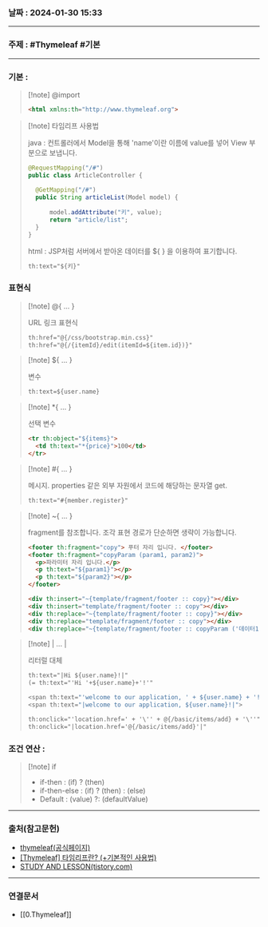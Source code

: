 ### 날짜 : 2024-01-30 15:33

___

### 주제 : #Thymeleaf #기본
___

### 기본 : 

>[!note] @import
>
> ``` html
> <html xmlns:th="http://www.thymeleaf.org">
> ```

>[!note] 타임리프 사용법
> 
> java : 컨트롤러에서 Model을 통해 'name'이란 이름에 value를 넣어 View 부분으로 보냅니다.
> 
> ``` java
> @RequestMapping("/#") 
> public class ArticleController {
>  
> 	@GetMapping("/#") 
> 	public String articleList(Model model) { 
> 	
> 		model.addAttribute("키", value); 
> 		return "article/list"; 
> 	} 
> }
> ```
> 
> html : JSP처럼 서버에서 받아온 데이터를 ${ } 을 이용하여 표기합니다.
> 
> ``` html
> th:text="${키}"
> ```

### 표현식

>[!note] @{ ... } 
>
> URL 링크 표현식
> 
> ``` html 
> th:href="@{/css/bootstrap.min.css}"  
> th:href="@{/{itemId}/edit(itemId=${item.id})}"
> ```

>[!note] \${ ... }
> 
> 변수
>
> ``` html
> th:text=${user.name}
> ```

>[!note] *{ ... }
> 
> 선택 변수
>
> ``` html
> <tr th:object="${items}">  
> 	<td th:text="*{price}">100</td>  
> </tr>
> ```

>[!note] #{ ... }
> 
> 메시지. properties 같은 외부 자원에서 코드에 해당하는 문자열 get.
>
> ``` html
> th:text="#{member.register}"
> ```

>[!note] ~{ ... }
>
> fragment를 참조합니다.
> 조각 표현
> 경로가 단순하면 생략이 가능합니다.
>
>```html
> <footer th:fragment="copy"> 푸터 자리 입니다. </footer> 
> <footer th:fragment="copyParam (param1, param2)"> 
> 	<p>파라미터 자리 입니다.</p> 
> 	<p th:text="${param1}"></p> 
> 	<p th:text="${param2}"></p> 
> </footer>
>```
>
> ``` html
> <div th:insert="~{template/fragment/footer :: copy}"></div>
> <div th:insert="template/fragment/footer :: copy"></div> 
> <div th:replace="~{template/fragment/footer :: copy}"></div> 
> <div th:replace="template/fragment/footer :: copy"></div> 
> <div th:replace="~{template/fragment/footer :: copyParam ('데이터1', '데이터 2')}"></div>
> ```


>[!note] \| ... \|
> 
> 리터럴 대체
>
> ``` html
> th:text="|Hi ${user.name}!|"  
> (= th:text="'Hi '+${user.name}+'!'"
> ```
> 
> ```java
> <span th:text="'welcome to our application, ' + ${user.name} + '!' ">  
> <span th:text="|welcome to our application, ${user.name}!|">  
> ```
> 
> ```html
> th:onclick="'location.href=' + '\'' + @{/basic/items/add} + '\''"  
> th:onclick="|location.href='@{/basic/items/add}'|"
> ```

### 조건 연산 : 

>[!note] if
>
> - if-then : (if) ? (then)
> - if-then-else : (if) ? (then) : (else)
> - Default : (value) ?: (defaultValue)

___

### 출처(참고문헌)

- [thymeleaf(공식페이지)](https://www.thymeleaf.org/doc/tutorials/3.0/usingthymeleaf.html#standard-expression-syntax)
- [[Thymeleaf] 타임리프란? (+기본적인 사용법)](https://yeonyeon.tistory.com/153)
- [STUDY AND LESSON(tistory.com)](https://developer-rooney.tistory.com/category/Java%20Web/Thymeleaf)

___

### 연결문서

- [[0.Thymeleaf]]

